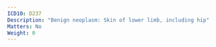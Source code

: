 ```yaml
---
ICD10: D237
Description: "Benign neoplasm: Skin of lower limb, including hip"
Matters: No
Weight: 0
---
```


